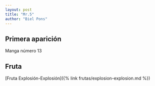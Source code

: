 ```yaml
---
layout: post
title: "Mr.5"
author: "Biel Pons"
---
```


## Primera aparición

Manga número 13

## Fruta

[Fruta Explosión-Explosión]({% link frutas/explosion-explosion.md %})